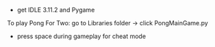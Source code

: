 - get IDLE 3.11.2 and Pygame

To play Pong For Two: go to Libraries folder -> click PongMainGame.py
- press space during gameplay for cheat mode
